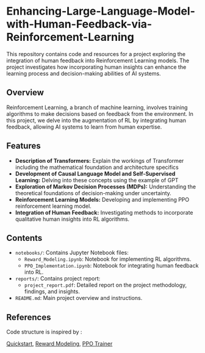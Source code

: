 # Enhancing-Large-Language-Model-with-Human-Feedback-via-Reinforcement-Learning

This repository contains code and resources for a project exploring the integration of human feedback into Reinforcement Learning models. The project investigates how incorporating human insights can enhance the learning process and decision-making abilities of AI systems.

## Overview

Reinforcement Learning, a branch of machine learning, involves training algorithms to make decisions based on feedback from the environment. In this project, we delve into the augmentation of RL by integrating human feedback, allowing AI systems to learn from human expertise.

## Features

- **Description of Transformers:** Explain the workings of Transformer including the mathematical foundation and architecture specifics
- **Development of Causal Language Model and Self-Supervised Learning:** Delving into these concepts using the example of GPT
- **Exploration of Markov Decision Processes (MDPs):** Understanding the theoretical foundations of decision-making under uncertainty.
- **Reinforcement Learning Models:** Developing and implementing PPO reinforcement learning model.
- **Integration of Human Feedback:** Investigating methods to incorporate qualitative human insights into RL algorithms.


## Contents

- `notebooks/`: Contains Jupyter Notebook files:
  - `Reward_Modeling.ipynb`: Notebook for implementing RL algorithms.
  - `PPO_Implementation.ipynb`: Notebook for integrating human feedback into RL.
- `reports/`: Contains project report:
  - `project_report.pdf`: Detailed report on the project methodology, findings, and insights.
- `README.md`: Main project overview and instructions.

## References

Code structure is inspired by :

[Quickstart](https://huggingface.co/docs/trl/quickstart), [Reward Modeling](https://huggingface.co/docs/trl/reward_trainer), [PPO Trainer](https://huggingface.co/docs/trl/ppo_trainer)



